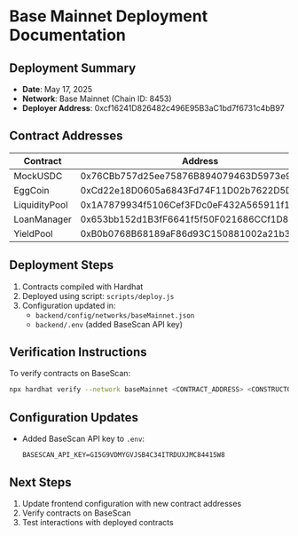 # Base Mainnet Deployment Documentation

## Deployment Summary
- **Date**: May 17, 2025
- **Network**: Base Mainnet (Chain ID: 8453)
- **Deployer Address**: 0xcf16241D826482c496E95B3aC1bd7f6731c4bB97

## Contract Addresses
| Contract        | Address                                      |
|-----------------|---------------------------------------------|
| MockUSDC        | 0x76CBb757d25ee75876B894079463D5973e9d593B |
| EggCoin         | 0xCd22e18D0605a6843Fd74F11D02b7622D5Dfe251 |
| LiquidityPool   | 0x1A7879934f5106Cef3FDc0eF432A565911f10378 |
| LoanManager     | 0x653bb152d1B3fF6641f5f50F021686CCf1D8F80e |
| YieldPool       | 0xB0b0768B68189aF86d93C150881002a21b35dB20 |

## Deployment Steps
1. Contracts compiled with Hardhat
2. Deployed using script: `scripts/deploy.js`
3. Configuration updated in:
   - `backend/config/networks/baseMainnet.json`
   - `backend/.env` (added BaseScan API key)

## Verification Instructions
To verify contracts on BaseScan:
```bash
npx hardhat verify --network baseMainnet <CONTRACT_ADDRESS> <CONSTRUCTOR_ARGS>
```

## Configuration Updates
- Added BaseScan API key to `.env`:
  ```
  BASESCAN_API_KEY=GI5G9VDMYGVJSB4C34ITRDUXJMC84415W8
  ```

## Next Steps
1. Update frontend configuration with new contract addresses
2. Verify contracts on BaseScan
3. Test interactions with deployed contracts
